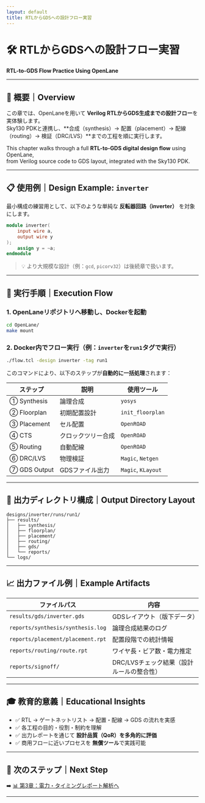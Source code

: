 ```yaml
---
layout: default
title: RTLからGDSへの設計フロー実習
---
```


# 🛠️ RTLからGDSへの設計フロー実習  
**RTL-to-GDS Flow Practice Using OpenLane**

---

## 📘 概要｜Overview

この章では、OpenLaneを用いて **Verilog RTLからGDS生成までの設計フロー**を実体験します。  
Sky130 PDKと連携し、**合成（synthesis）→ 配置（placement）→ 配線（routing）→ 検証（DRC/LVS）**までの工程を順に実行します。

This chapter walks through a full **RTL-to-GDS digital design flow** using OpenLane,  
from Verilog source code to GDS layout, integrated with the Sky130 PDK.

---

## 📋 使用例｜Design Example: `inverter`

最小構成の練習用として、以下のような単純な **反転器回路（inverter）** を対象にします。

```verilog
module inverter(
    input wire a,
    output wire y
);
    assign y = ~a;
endmodule
```

> 💡 より大規模な設計（例：`gcd`, `picorv32`）は後続章で扱います。

---

## 🔁 実行手順｜Execution Flow

### 1. OpenLaneリポジトリへ移動し、Dockerを起動

```bash
cd OpenLane/
make mount
```

### 2. Docker内でフロー実行（例：`inverter`を`run1`タグで実行）

```bash
./flow.tcl -design inverter -tag run1
```

このコマンドにより、以下のステップが**自動的に一括処理**されます：

| ステップ | 説明 | 使用ツール |
|----------|------|------------|
| ① Synthesis | 論理合成 | `yosys` |
| ② Floorplan | 初期配置設計 | `init_floorplan` |
| ③ Placement | セル配置 | `OpenROAD` |
| ④ CTS | クロックツリー合成 | `OpenROAD` |
| ⑤ Routing | 自動配線 | `OpenROAD` |
| ⑥ DRC/LVS | 物理検証 | `Magic`, `Netgen` |
| ⑦ GDS Output | GDSファイル出力 | `Magic`, `KLayout` |

---

## 📁 出力ディレクトリ構成｜Output Directory Layout

```text
designs/inverter/runs/run1/
├── results/
│   ├── synthesis/
│   ├── floorplan/
│   ├── placement/
│   ├── routing/
│   ├── gds/
│   └── reports/
└── logs/
```

---

## 📈 出力ファイル例｜Example Artifacts

| ファイルパス | 内容 |
|--------------|------|
| `results/gds/inverter.gds` | GDSレイアウト（版下データ） |
| `reports/synthesis/synthesis.log` | 論理合成結果のログ |
| `reports/placement/placement.rpt` | 配置段階での統計情報 |
| `reports/routing/route.rpt` | ワイヤ長・ビア数・電力推定 |
| `reports/signoff/` | DRC/LVSチェック結果（設計ルールの整合性） |

---

## 🎓 教育的意義｜Educational Insights

- ✅ RTL → ゲートネットリスト → 配置・配線 → GDS の流れを実感  
- ✅ 各工程の目的・役割・制約を理解  
- ✅ 出力レポートを通じて **設計品質（QoR）を多角的に評価**  
- ✅ 商用フローに近いプロセスを **無償ツール**で実践可能  

---

## 🔗 次のステップ｜Next Step

➡️ [📊 第3章：電力・タイミングレポート解析へ](../03_power_timing_report/README.md)

---
